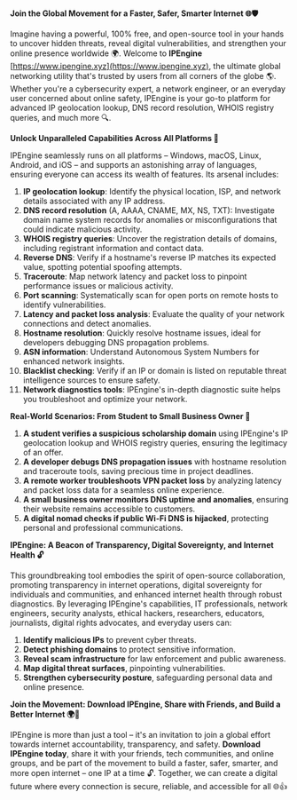 **Join the Global Movement for a Faster, Safer, Smarter Internet 🌐🛡️**

Imagine having a powerful, 100% free, and open-source tool in your hands to uncover hidden threats, reveal digital vulnerabilities, and strengthen your online presence worldwide 🌍. Welcome to **IPEngine** [https://www.ipengine.xyz](https://www.ipengine.xyz), the ultimate global networking utility that's trusted by users from all corners of the globe 🌎. Whether you're a cybersecurity expert, a network engineer, or an everyday user concerned about online safety, IPEngine is your go-to platform for advanced IP geolocation lookup, DNS record resolution, WHOIS registry queries, and much more 🔍.

**Unlock Unparalleled Capabilities Across All Platforms 📡**

IPEngine seamlessly runs on all platforms – Windows, macOS, Linux, Android, and iOS – and supports an astonishing array of languages, ensuring everyone can access its wealth of features. Its arsenal includes:

1. **IP geolocation lookup**: Identify the physical location, ISP, and network details associated with any IP address.
2. **DNS record resolution** (A, AAAA, CNAME, MX, NS, TXT): Investigate domain name system records for anomalies or misconfigurations that could indicate malicious activity.
3. **WHOIS registry queries**: Uncover the registration details of domains, including registrant information and contact data.
4. **Reverse DNS**: Verify if a hostname's reverse IP matches its expected value, spotting potential spoofing attempts.
5. **Traceroute**: Map network latency and packet loss to pinpoint performance issues or malicious activity.
6. **Port scanning**: Systematically scan for open ports on remote hosts to identify vulnerabilities.
7. **Latency and packet loss analysis**: Evaluate the quality of your network connections and detect anomalies.
8. **Hostname resolution**: Quickly resolve hostname issues, ideal for developers debugging DNS propagation problems.
9. **ASN information**: Understand Autonomous System Numbers for enhanced network insights.
10. **Blacklist checking**: Verify if an IP or domain is listed on reputable threat intelligence sources to ensure safety.
11. **Network diagnostics tools**: IPEngine's in-depth diagnostic suite helps you troubleshoot and optimize your network.

**Real-World Scenarios: From Student to Small Business Owner 🚀**

1. **A student verifies a suspicious scholarship domain** using IPEngine's IP geolocation lookup and WHOIS registry queries, ensuring the legitimacy of an offer.
2. **A developer debugs DNS propagation issues** with hostname resolution and traceroute tools, saving precious time in project deadlines.
3. **A remote worker troubleshoots VPN packet loss** by analyzing latency and packet loss data for a seamless online experience.
4. **A small business owner monitors DNS uptime and anomalies**, ensuring their website remains accessible to customers.
5. **A digital nomad checks if public Wi-Fi DNS is hijacked**, protecting personal and professional communications.

**IPEngine: A Beacon of Transparency, Digital Sovereignty, and Internet Health 🔓**

This groundbreaking tool embodies the spirit of open-source collaboration, promoting transparency in internet operations, digital sovereignty for individuals and communities, and enhanced internet health through robust diagnostics. By leveraging IPEngine's capabilities, IT professionals, network engineers, security analysts, ethical hackers, researchers, educators, journalists, digital rights advocates, and everyday users can:

1. **Identify malicious IPs** to prevent cyber threats.
2. **Detect phishing domains** to protect sensitive information.
3. **Reveal scam infrastructure** for law enforcement and public awareness.
4. **Map digital threat surfaces**, pinpointing vulnerabilities.
5. **Strengthen cybersecurity posture**, safeguarding personal data and online presence.

**Join the Movement: Download IPEngine, Share with Friends, and Build a Better Internet 🌍👥**

IPEngine is more than just a tool – it's an invitation to join a global effort towards internet accountability, transparency, and safety. **Download IPEngine today**, share it with your friends, tech communities, and online groups, and be part of the movement to build a faster, safer, smarter, and more open internet – one IP at a time 🔓. Together, we can create a digital future where every connection is secure, reliable, and accessible for all 🌐👍